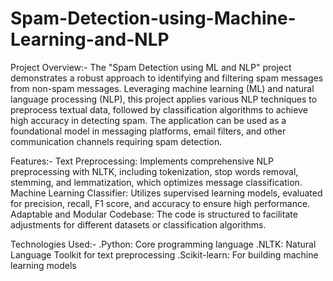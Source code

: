 # Spam-Detection-using-Machine-Learning-and-NLP


Project Overview:-
The "Spam Detection using ML and NLP" project demonstrates a robust approach to identifying and filtering spam messages from non-spam messages. Leveraging machine learning (ML) and natural language processing (NLP), this project applies various NLP techniques to preprocess textual data, followed by classification algorithms to achieve high accuracy in detecting spam. The application can be used as a foundational model in messaging platforms, email filters, and other communication channels requiring spam detection.

Features:-
Text Preprocessing: Implements comprehensive NLP preprocessing with NLTK, including tokenization, stop words removal, stemming, and lemmatization, which optimizes message classification.
Machine Learning Classifier: Utilizes supervised learning models, evaluated for precision, recall, F1 score, and accuracy to ensure high performance.
Adaptable and Modular Codebase: The code is structured to facilitate adjustments for different datasets or classification algorithms.

Technologies Used:-
.Python: Core programming language
.NLTK: Natural Language Toolkit for text preprocessing
.Scikit-learn: For building machine learning models

